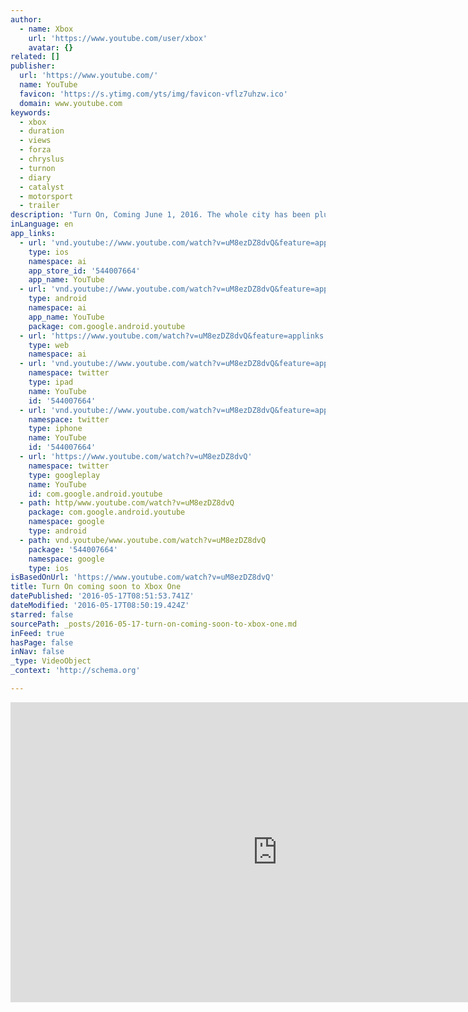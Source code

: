 ```yaml
---
author:
  - name: Xbox
    url: 'https://www.youtube.com/user/xbox'
    avatar: {}
related: []
publisher:
  url: 'https://www.youtube.com/'
  name: YouTube
  favicon: 'https://s.ytimg.com/yts/img/favicon-vflz7uhzw.ico'
  domain: www.youtube.com
keywords:
  - xbox
  - duration
  - views
  - forza
  - chryslus
  - turnon
  - diary
  - catalyst
  - motorsport
  - trailer
description: 'Turn On, Coming June 1, 2016. The whole city has been plunged into darkness. After an accident at the power station, a living electric spark must restore electricity to the city and give citizens back their safe and carefree lives.'
inLanguage: en
app_links:
  - url: 'vnd.youtube://www.youtube.com/watch?v=uM8ezDZ8dvQ&feature=applinks'
    type: ios
    namespace: ai
    app_store_id: '544007664'
    app_name: YouTube
  - url: 'vnd.youtube://www.youtube.com/watch?v=uM8ezDZ8dvQ&feature=applinks'
    type: android
    namespace: ai
    app_name: YouTube
    package: com.google.android.youtube
  - url: 'https://www.youtube.com/watch?v=uM8ezDZ8dvQ&feature=applinks'
    type: web
    namespace: ai
  - url: 'vnd.youtube://www.youtube.com/watch?v=uM8ezDZ8dvQ&feature=applinks'
    namespace: twitter
    type: ipad
    name: YouTube
    id: '544007664'
  - url: 'vnd.youtube://www.youtube.com/watch?v=uM8ezDZ8dvQ&feature=applinks'
    namespace: twitter
    type: iphone
    name: YouTube
    id: '544007664'
  - url: 'https://www.youtube.com/watch?v=uM8ezDZ8dvQ'
    namespace: twitter
    type: googleplay
    name: YouTube
    id: com.google.android.youtube
  - path: http/www.youtube.com/watch?v=uM8ezDZ8dvQ
    package: com.google.android.youtube
    namespace: google
    type: android
  - path: vnd.youtube/www.youtube.com/watch?v=uM8ezDZ8dvQ
    package: '544007664'
    namespace: google
    type: ios
isBasedOnUrl: 'https://www.youtube.com/watch?v=uM8ezDZ8dvQ'
title: Turn On coming soon to Xbox One
datePublished: '2016-05-17T08:51:53.741Z'
dateModified: '2016-05-17T08:50:19.424Z'
starred: false
sourcePath: _posts/2016-05-17-turn-on-coming-soon-to-xbox-one.md
inFeed: true
hasPage: false
inNav: false
_type: VideoObject
_context: 'http://schema.org'

---
```

<iframe src="https://cdn.embedly.com/widgets/media.html?src=https%3A%2F%2Fwww.youtube.com%2Fembed%2FuM8ezDZ8dvQ%3Ffeature%3Doembed&amp;url=http%3A%2F%2Fwww.youtube.com%2Fwatch%3Fv%3DuM8ezDZ8dvQ&amp;image=https%3A%2F%2Fi.ytimg.com%2Fvi%2FuM8ezDZ8dvQ%2Fhqdefault.jpg&amp;key=b7d04c9b404c499eba89ee7072e1c4f7&amp;type=text%2Fhtml&amp;schema=youtube" width="854" height="480" scrolling="no" frameborder="0" allowfullscreen="" style=""></iframe>